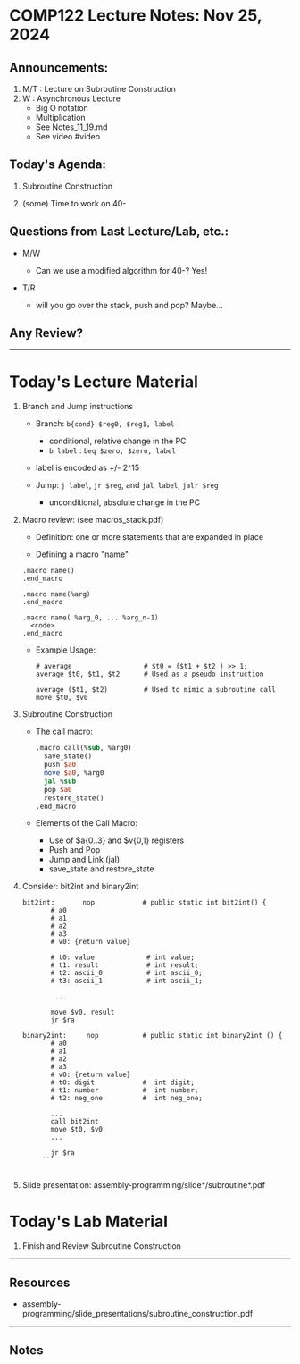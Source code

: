 # COMP122 Lecture Notes: Nov 25, 2024

## Announcements:
   1. M/T : Lecture on Subroutine Construction
   1. W : Asynchronous Lecture
      - Big O notation 
      - Multiplication
      - See Notes_11_19.md
      - See video #video 


## Today's Agenda:
   1. Subroutine Construction

   1. (some) Time to work on 40-


## Questions from Last Lecture/Lab, etc.:
   * M/W
     - Can we use a modified algorithm for 40-? Yes! 

   * T/R
     - will you go over the stack, push and pop?  Maybe...

## Any Review?



---
# Today's Lecture Material

  1. Branch and Jump instructions
     - Branch: `b{cond} $reg0, $reg1, label`
       -  conditional, relative change in the PC
         * `b label` :  `beq $zero, $zero, label`
      - label is encoded as +/- 2^15

     - Jump: `j label`, `jr $reg`, and `jal label`, `jalr $reg`
       - unconditional, absolute change in the PC


  1. Macro review: (see macros_stack.pdf)
     - Definition: one or more statements that are expanded in place

     - Defining a macro "name"
     ```
     .macro name()
     .end_macro

     .macro name(%arg)
     .end_macro

     .macro name( %arg_0, ... %arg_n-1)
       <code>
     .end_macro
     ```

     - Example Usage:
       ```
       # average                  # $t0 = ($t1 + $t2 ) >> 1;
       average $t0, $t1, $t2      # Used as a pseudo instruction

       average ($t1, $t2)         # Used to mimic a subroutine call
       move $t0, $v0         
       ```


 1. Subroutine Construction
    - The call macro:
      ```mips
      .macro call(%sub, %arg0)
        save_state()
        push $a0
        move $a0, %arg0
        jal %sub
        pop $a0
        restore_state()
      .end_macro
      ```

    - Elements of the Call Macro:
      * Use of $a{0..3} and $v{0,1} registers
      * Push and Pop
      * Jump and Link (jal)
      * save_state and restore_state

  1. Consider:  bit2int and binary2int
     ```
     bit2int:       nop            # public static int bit2int() {
            # a0
            # a1
            # a2
            # a3
            # v0: {return value}

            # t0: value             # int value;
            # t1: result            # int result;
            # t2: ascii_0           # int ascii_0;
            # t3: ascii_1           # int ascii_1;

             ...

            move $v0, result
            jr $ra
 
     binary2int:     nop           # public static int binary2int () {
            # a0
            # a1
            # a2
            # a3
            # v0: {return value}
            # t0: digit            #  int digit;
            # t1: number           #  int number;
            # t2: neg_one          #  int neg_one;

            ...
            call bit2int 
            move $t0, $v0
            ...

            jr $ra
          ```


  1. Slide presentation: assembly-programming/slide*/subroutine*.pdf


# Today's Lab Material

  1. Finish and Review Subroutine Construction

  
---
## Resources

   * assembly-programming/slide_presentations/subroutine_construction.pdf

---
<!-- This section for student's to place their own notes. -->
<!-- This section will not be updated by the Professor.   -->

## Notes  

